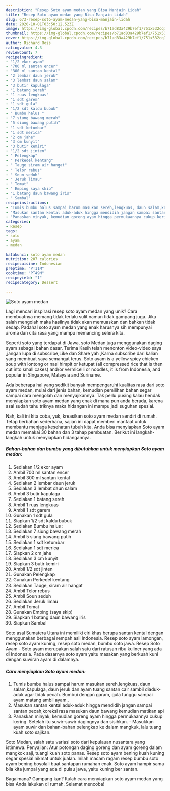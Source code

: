 ```yaml
---
description: "Resep Soto ayam medan yang Bisa Manjain Lidah"
title: "Resep Soto ayam medan yang Bisa Manjain Lidah"
slug: 673-resep-soto-ayam-medan-yang-bisa-manjain-lidah
date: 2020-10-01T03:50:12.523Z
image: https://img-global.cpcdn.com/recipes/b71ad83a429b7ef1/751x532cq70/soto-ayam-medan-foto-resep-utama.jpg
thumbnail: https://img-global.cpcdn.com/recipes/b71ad83a429b7ef1/751x532cq70/soto-ayam-medan-foto-resep-utama.jpg
cover: https://img-global.cpcdn.com/recipes/b71ad83a429b7ef1/751x532cq70/soto-ayam-medan-foto-resep-utama.jpg
author: Richard Ross
ratingvalue: 4.3
reviewcount: 7
recipeingredient:
- "1/2 ekor ayam"
- "700 ml santan encer"
- "300 ml santan kental"
- "2 lembar daun jeruk"
- "3 lembat daun salam"
- "3 butir kapulaga"
- "1 batang sereh"
- "1 ruas lengkuas"
- "1 sdt garem"
- "1 sdt gula"
- "1/2 sdt kaldu bubuk"
- " Bumbu halus "
- "7 siung bawang merah"
- "5 siung bawang putih"
- "1 sdt ketumbar"
- "1 sdt merica"
- "2 cm jahe"
- "3 cm kunyit"
- "3 butir kemiri"
- "1/2 sdt jinten"
- " Pelengkap"
- " Perkedel kentang"
- " Tauge siram air hangat"
- " Telor rebus"
- " Soun seduh"
- " Jeruk limau"
- " Tomat"
- " Emping saya skip"
- "1 batang daun bawang iris"
- " Sambal"
recipeinstructions:
- "Tumis bumbu halus sampai harum masukan sereh,lengkuas, daun salam,kapulaga, daun jeruk dan ayam tuang santan cair sambil diaduk-aduk agar tidak pecah. Bumbui dengan garam, gula tunggu sampai ayam matang ambil ayam.."
- "Masukan santan kental aduk-aduk hingga mendidih jangan sampai santan pecah,koreksi rasa masukan daun bawang kemudian matikan api"
- "Panaskan minyak, kemudian goreng ayam hingga permukaannya cukup kering. Setelah itu suwir-suwir dagingnya dan sisihkan. Masukkan ayam suwir dan bahan-bahan pelengkap ke dalam mangkuk, lalu tuang kuah soto sajikan."
categories:
- Resep
tags:
- soto
- ayam
- medan

katakunci: soto ayam medan 
nutrition: 207 calories
recipecuisine: Indonesian
preptime: "PT11M"
cooktime: "PT49M"
recipeyield: "1"
recipecategory: Dessert

---
```



![Soto ayam medan](https://img-global.cpcdn.com/recipes/b71ad83a429b7ef1/751x532cq70/soto-ayam-medan-foto-resep-utama.jpg)

Lagi mencari inspirasi resep soto ayam medan yang unik? Cara membuatnya memang tidak terlalu sulit namun tidak gampang juga. Jika salah mengolah maka hasilnya tidak akan memuaskan dan bahkan tidak sedap. Padahal soto ayam medan yang enak harusnya sih mempunyai aroma dan cita rasa yang mampu memancing selera kita.

Seperti soto yang terdapat di Jawa, soto Medan juga menggunakan daging ayam sebagai bahan dasar. Terima Kasih telah menonton video-video saya ,jangan lupa di subscribe,Like dan Share yah ,Karna subscribe dari kalian yang membuat saya semangat terus. Soto ayam is a yellow spicy chicken soup with lontong or nasi himpit or ketupat (all compressed rice that is then cut into small cakes) and/or vermicelli or noodles, it is from Indonesia, and popular in Singapore, Malaysia and Suriname.

Ada beberapa hal yang sedikit banyak mempengaruhi kualitas rasa dari soto ayam medan, mulai dari jenis bahan, kemudian pemilihan bahan segar sampai cara mengolah dan menyajikannya. Tak perlu pusing kalau hendak menyiapkan soto ayam medan yang enak di mana pun anda berada, karena asal sudah tahu triknya maka hidangan ini mampu jadi suguhan spesial.


Nah, kali ini kita coba, yuk, kreasikan soto ayam medan sendiri di rumah. Tetap berbahan sederhana, sajian ini dapat memberi manfaat untuk membantu menjaga kesehatan tubuh kita. Anda bisa menyiapkan Soto ayam medan memakai 30 bahan dan 3 tahap pembuatan. Berikut ini langkah-langkah untuk menyiapkan hidangannya.

<!--inarticleads1-->

##### Bahan-bahan dan bumbu yang dibutuhkan untuk menyiapkan Soto ayam medan:

1. Sediakan 1/2 ekor ayam
1. Ambil 700 ml santan encer
1. Ambil 300 ml santan kental
1. Sediakan 2 lembar daun jeruk
1. Sediakan 3 lembat daun salam
1. Ambil 3 butir kapulaga
1. Sediakan 1 batang sereh
1. Ambil 1 ruas lengkuas
1. Ambil 1 sdt garem
1. Gunakan 1 sdt gula
1. Siapkan 1/2 sdt kaldu bubuk
1. Sediakan  Bumbu halus :
1. Sediakan 7 siung bawang merah
1. Ambil 5 siung bawang putih
1. Sediakan 1 sdt ketumbar
1. Sediakan 1 sdt merica
1. Siapkan 2 cm jahe
1. Sediakan 3 cm kunyit
1. Siapkan 3 butir kemiri
1. Ambil 1/2 sdt jinten
1. Gunakan  Pelengkap
1. Gunakan  Perkedel kentang
1. Sediakan  Tauge, siram air hangat
1. Ambil  Telor rebus
1. Ambil  Soun seduh
1. Sediakan  Jeruk limau
1. Ambil  Tomat
1. Gunakan  Emping (saya skip)
1. Siapkan 1 batang daun bawang iris
1. Siapkan  Sambal


Soto asal Sumatera Utara ini memiliki ciri khas berupa santan kental dengan menggunakan berbagai rempah asli Indonesia. Resep soto ayam lamongan, resep soto ayam kuning, resep soto medan, bumbu soto jawa. Resep Soto Ayam - Soto ayam merupakan salah satu dari ratusan ribu kuliner yang ada di Indonesia. Pada dasarnya soto ayam yaitu masakan yang berkuah kuni dengan suwiran ayam di dalamnya. 

<!--inarticleads2-->

##### Cara menyiapkan Soto ayam medan:

1. Tumis bumbu halus sampai harum masukan sereh,lengkuas, daun salam,kapulaga, daun jeruk dan ayam tuang santan cair sambil diaduk-aduk agar tidak pecah. Bumbui dengan garam, gula tunggu sampai ayam matang ambil ayam..
1. Masukan santan kental aduk-aduk hingga mendidih jangan sampai santan pecah,koreksi rasa masukan daun bawang kemudian matikan api
1. Panaskan minyak, kemudian goreng ayam hingga permukaannya cukup kering. Setelah itu suwir-suwir dagingnya dan sisihkan. - Masukkan ayam suwir dan bahan-bahan pelengkap ke dalam mangkuk, lalu tuang kuah soto sajikan.


Soto Medan, salah satu variasi soto dari kepulauan nusantara yang istimewa. Penyajian: Atur potongan daging goreng dan ayam goreng dalam mangkok saji, tuangi kuah soto panas. Resep soto ayam bening kuah kuning segar spesial nikmat untuk jualan. Inilah macam ragam resep bumbu soto ayam bening boyolali buat santapan rumahan enak. Soto ayam hampir sama bila kita jumpai yang ada di pulau jawa, yaitu kuning ber santan. 

Bagaimana? Gampang kan? Itulah cara menyiapkan soto ayam medan yang bisa Anda lakukan di rumah. Selamat mencoba!
